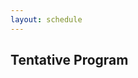 ```yaml
---
layout: schedule
---
```


## Tentative Program

 
<!-- <img class="center" src="assets/Program.png" alt="Main program" id="mp">-->
    
<!--
<p>
    
<h2>The Talks</h2>

<p>

    Presentation should be confined to <b>10 minutes (approx.)</b> followed by 15 minutes of discussion.

</p>


<h2>Schedule</h2>
<h4>Monday, September 4</h4>

<table>
    <tr>
        <td class="date" rowspan="2">
            12:00 - 13:30
        </td>
        <td class="title-special">
            Arrival, registration and lunch
        </td>
    </tr>
</table>

<table>
    <tr>
        <td class="date" rowspan="2">
            13:30-15:00
        </td>
        <td class="title-special">
            Session 1: Model-Based Engineering
        </td>
    </tr>
    <tr>
        <td class="abstract">
            Chair: Luciana Rebelo
        </td>
    </tr>
</table>

<table id="PUTSPEAKERNAMEHERE">
    <tr>
        <td class="date" rowspan="3">
            13:30 - 13:55
        </td>
        <td class="title">
            Co-verification for robotics: from simulation to verification of hybrid systems
        </td>
    </tr>
    <tr>
        <td class="speaker">
            Pedro Ribeiro  (University of York, UK)
        </td>
    </tr>
    <tr>
        <td class="abstract">
            Robots are expected to play important roles in furthering prosperity, however providing formal guarantees on their (safe) behaviour is not yet fully within grasp given the multifaceted nature of such cyber-physical systems. Simulation, favoured by practitioners, provides an avenue for experimenting with different scenarios before committing to expensive tests and proofs. In this talk, I will discuss how models may be brought together for (co-)verification of system properties, with simulation complementing verification. This will be cast using the model-driven RoboStar framework, that clearly identifies models of the software, hardware, and scenario, and has heterogeneous formal semantics amenable to verification using state-of-the-art model-checkers and theorem provers, such as Isabelle/UTP.    
        </td>
    </tr>
</table>

<table id="PUTSPEAKERNAMEHERE">
    <tr>
        <td class="date" rowspan="3">
            13:55 - 14:20
        </td>
        <td class="title">
            Specification and Task Scheduling of Mission Tasks for Heterogeneous Robot Systems
        </td>
    </tr>
    <tr>
        <td class="speaker">
            Gricel Vazquez Flores (University of York, UK)
        </td>
    </tr>
    <tr>
        <td class="abstract">
            The specification of mission requirements for multi-robot systems poses a set of challenges since they consider multiple spatial and time constraints, and optimal objectives, such as minimizing the battery consumption while maximizing the probability of mission success. To ease the formalization of requirements and avoid unambiguity, we present QUARTET, a catalogue of robotic mission specifications in probabilistic temporal logic. Moreover, we introduce a formal tasK AllocatioN and scheduling apprOAch for multi-robot missions (KANOA). KANOA handles the allocation of the mission tasks to robots to mitigate the complexity of robotic mission planning, and the scheduling of the allocated tasks separately. To that end, the task allocation problem is formalized in first-order logic and resolved using the Alloy model analyzer, and the task scheduling problem is encoded as a Markov decision process and resolved using the PRISM probabilistic model checker.
        </td>
    </tr>
</table>

<table id="PUTSPEAKERNAMEHERE">
    <tr>
        <td class="date" rowspan="3">
            14:20 - 14:45
        </td>
        <td class="title">
            Runtime Monitoring of Robotic Applications
        </td>
    </tr>
    <tr>
        <td class="speaker">
            Sven Peldszus (Ruhr University Bochum, Germany)
        </td>
    </tr>
    <tr>
        <td class="abstract">
            In my talk, I will present how to trace non-functional properties throughout the development process of robotic applications to monitor and verify these at runtime.
        </td>
    </tr>
</table>

<table id="PUTSPEAKERNAMEHERE">
    <tr>
        <td class="date" rowspan="3">
            14:45 - 15:00
        </td>
        <td class="title">
            Discussion
        </td>
    </tr>
    <tr>
        
</table>

<table>
    <tr>
        <td class="date" rowspan="2">
            15:00 - 15:30
        </td>
        <td class="title-special">
            Coffee/Tea Break
        </td>
    </tr>
    <tr>
        <td class="abstract">
            
        </td>
    </tr>
</table>

<table>
    <tr>
        <td class="date" rowspan="2">
            15:30-17:00
        </td>
        <td class="title-special">
            Session 2: Testing
        </td>
    </tr>
    <tr>
        <td class="abstract">
            Chair: Luciana Rebelo
        </td>
    </tr>
</table>

<table id="PUTSPEAKERNAMEHERE">
    <tr>
        <td class="date" rowspan="3">
            15:30-15:55
        </td>
        <td class="title">
            A Study in Software Testing for Robotics
        </td>
    </tr>
    <tr>
        <td class="speaker">
            Argentina Ortega (Hochschule Bonn-Rhein-Sieg and Ruhr University Bochum, Germany)
        </td>
    </tr>
    <tr>
        <td class="abstract">
            </td>
    </tr>
</table>

<table id="PUTSPEAKERNAMEHERE">
    <tr>
        <td class="date" rowspan="3">
            15:55 - 16:20
        </td>
        <td class="title">
            A Framework for Test Model Refinement
        </td>
    </tr>
    <tr>
        <td class="speaker">
            Hugo Araujo (King's College London, UK)
        </td>
    </tr>
    <tr>
        <td class="abstract">
            Model-based testing (MBT) is a testing method that employs (mathematical) models of a system under test (SUT) in order to generate test cases. Choosing the right level of abstraction for the test model is crucial to the success of a model-based testing strategy. We argue that the level of abstraction in models impacts the strategy's effectiveness and precision. In order to investigate our hypothesis, we conducts an experiment that employs several distinct test models that have been developed using our process for step-wise enrichment of test models for robots and autonomous systems (RAS). It is intended as a step towards guidelines for those who build behaviour models for the purpose of testing.
        </td>
    </tr>
</table>


<table id="PUTSPEAKERNAMEHERE">
    <tr>
        <td class="date" rowspan="3">
            16:20 - 16:45
        </td>
        <td class="title">
            Conformance Testing for Trustworthy Autonomous Systems
        </td>
    </tr>
    <tr>
        <td class="speaker">
            Mohammad Mousavi (King's College London, UK)
        </td>
    </tr>
    <tr>
        <td class="abstract">
        </td>
    </tr>
</table>

<table id="PUTSPEAKERNAMEHERE">
    <tr>
        <td class="date" rowspan="3">
            16:45 - 17:00
        </td>
        <td class="title">
            Discussion
        </td>
    </tr>
    <tr>
        <td class="speaker">
            
        </td>
    </tr>
    <tr>
        <td class="abstract">
        </td>
    </tr>
</table>


<h4>Tuesday, September 5</h4>



<table class="plenary">
    <tr>
        <td class="date" rowspan="3">
            09:00 - 10:00 

        </td>
        <td class="title">
            Keynote:  What Should I Verify?

        </td>
    </tr>
    <tr>
        <td class="speaker">
            Marie Farell (University of Manchester, UK)

        </td>
    </tr>
    <tr>
        <td class="abstract">
            
            The harsh environment, distances involved and communication issues surrounding space exploration make it both necessary and difficult to deploy autonomous robotic systems for these missions. However, to ensure the success of such expensive and mission-critical systems we need a fundamental step change in the way that these systems are verified and assessed. Formal methods, combined with testing and simulation-based approaches to verification, all play a role in analysing the robustness of these systems. But each of these techniques cannot be used effectively unless the requirements of the system are clearly and unambiguously defined. In fact, requirements specification for autonomous systems is an especially difficult part of the development process. This talk will provide an overview of my recent work on examining requirements for software that learns. Though difficult, once the requirements are specified, complex robotic systems typically benefit from a heterogeneous and integrated approach to verification, and I will provide some examples of this.
        </td>
    </tr>
</table>


<table>
    <tr>
        <td class="date" rowspan="2">
            10:00 - 10:30
        </td>
        <td class="title-special">
            Coffee/Tea Break
        </td>
    </tr>
    <tr>
        <td class="abstract">
            
        </td>
    </tr>
</table>

<table>
    <tr>
        <td class="date" rowspan="2">
            10:30 - 12:00
        </td>
        <td class="title-special">
            Session 3:  Adaptation and Human-Robot Interactions
        </td>
    </tr>
    <tr>
        <td class="abstract">
            Chair: Patrizio Pelliccione
        </td>
    </tr>
</table>


<table id="PUTSPEAKERNAMEHERE">
    <tr>
        <td class="date" rowspan="3">
            10:30 - 10:55
        </td>
        <td class="title">
            Model-Driven Software Composition as Enabler for Cognitive Robotic Systems 
        </td>
    </tr>
    <tr>
        <td class="speaker">
            Christian Schlegel (Technische Hochschule Ulm, Germany)
        </td>
    </tr>
    <tr>
        <td class="abstract">
            Robots are the promise of being universal machines: flexible and versatile in use, independent in fulfilling tasks, easily adaptable to new tasks, and even being able to select on their own those skills which are best suited to fulfill assigned jobs in an adequate manner. This comes with a tremendous complexity of their software systems, the need for introspection by the robot itself and the need for a semantic interaction between the user and the robot. A model-driven approach for robotic software systems based on service-oriented components following the principles of separation of roles and of composition already proved to be successful in (a) reducing the overall effort of composing and modifying complex robotics software systems, (b) matching task-level plots with available skills, and (c) using intuitive graphical representations for a semantic configuration (e.g., place a 4-way-stop policy for robots at a crossing). A core asset are the so-called digital data sheets which describe the various building blocks (software components, skills, task plots etc.) as blocks with ports and from an outside view. Digital data sheets are abstracted representation which are not suitable to generate a building block but they inform the user about what are the required and provided ports of the asset, what kind of operating modes it possesses, what are its configurations and their impacts on its behavior and qualities, etc. Digital data sheets are directly derived from the workflow in the model-driven toolchain.
        </td>
    </tr>
</table>

<table id="PUTSPEAKERNAMEHERE">
    <tr>
        <td class="date" rowspan="3">
            10:55 - 11:20
        </td>
        <td class="title">
            Humans versus Machines: The Battle for Supporting Cyber­-Physical Systems Design 
        </td>
    </tr>
    <tr>
        <td class="speaker">
            Claudio Menghi (University of Bergamo, Italy)
        </td>
    </tr>
    <tr>
        <td class="abstract">
            Developing robotics and cyber­-physical systems requires engineers to detect and fix design flaws before their deployment. This activity is complex, error-prone, and expensive. Engineers often rely on machines for support in system design since, unlike humans, they can perform massive computations in a limited time. However, machines do not possess the reasoning capabilities typical of humans. This talk will reflect on the "Humans versus Machines" dilemma. It will argue that developing effective techniques that combine human and machine capabilities is necessary to support the design of robotics and cyber­-physical systems applications of the future. The talk will present recent techniques that rely on this idea, discuss results, and describe lessons learned.
        </td>
    </tr>
</table>

<table id="PUTSPEAKERNAMEHERE">
    <tr>
        <td class="date" rowspan="3">
            11:20 - 11:45
        </td>
        <td class="title">
            Towards Adaptive Planning of Assistive-care Robot Tasks 
        </td>
    </tr>
    <tr>
        <td class="speaker">
            Ioannis Stefanakos (University of York, UK)
        </td>
    </tr>
    <tr>
        <td class="abstract">
            I will present an adaptive path planning framework for robotic mission execution in assistive-care applications. The framework provides a graph-based environment modelling approach, with dynamic path finding performed using Dijkstra’s algorithm. A predictive module is used to estimate the human’s movement through the environment, allowing replanning of the robot’s path. I will demonstrate the use of the framework in a simulated assistive-care case study in which a mobile robot navigates through the environment and monitors an end user with mild physical or cognitive impairments.
            </td>
    </tr>
</table>

<table id="PUTSPEAKERNAMEHERE">
    <tr>
        <td class="date" rowspan="3">
            11:45 - 12:00
        </td>
        <td class="title">
            Discussion
        </td>
    </tr>
    <tr>
        <td class="speaker">
            
        </td>
    </tr>
    <tr>
        <td class="abstract">
        </td>
    </tr>
</table>


<table>
    <tr>
        <td class="date" rowspan="2">
            12:00 - 13:30
        </td>
        <td class="title-special">
            Lunch
        </td>
    </tr>
    <tr>
        <td class="abstract">
            
        </td>
    </tr>
</table>

<table>
    <tr>
        <td class="date" rowspan="2">
            13:30 - 15:00
        </td>
        <td class="title-special">
            Session  4: Domain Engineering and Variability
        </td>
    </tr>
    <tr>
        <td class="abstract">
            Chair: Thorsten Berger
        </td>
    </tr>
</table>


<table id="PUTSPEAKERNAMEHERE">
    <tr>
        <td class="date" rowspan="3">
            13:30 - 13:55
        </td>
        <td class="title">
            On Modelling and Analysing Autonomous Underwater Robots as Probabilistic Featured Transition Systems 
        </td>
    </tr>
    <tr>
        <td class="speaker">
            Juliane Päßler (University of Oslo, Norway)
        </td>
    </tr>
    <tr>
        <td class="abstract">
            </td>
    </tr>
</table>

<table id="PUTSPEAKERNAMEHERE">
    <tr>
        <td class="date" rowspan="3">
            13:55 - 14:20
        </td>
        <td class="title">
            Exploring the Architecture and Development Process of Open-Source ML-Enabled Software Systems
        </td>
    </tr>
    <tr>
        <td class="speaker">
            Yorick Sens (Ruhr University Bochum, Germany)
        </td>
    </tr>
    <tr>
        <td class="abstract">
        </td>
    </tr>
</table>

<table id="PUTSPEAKERNAMEHERE">
    <tr>
        <td class="date" rowspan="3">
            14:20 - 14:45
        </td>
        <td class="title">
            Tracing Security Features in Robotic Systems
        </td>
    </tr>
    <tr>
        <td class="speaker">
            Kevin Hermann (Ruhr University Bochum, Germany)
        </td>
    </tr>
    <tr>
        <td class="abstract">
            Maintaining security features is crucial for any robotic system especially if a security incident occured. Once a security breach is detected, it is important to quickly provide a fix to avoid damage or costs. To this end, developers need to find vulnerable code within the system as fast as possible. For that tracing links can be leveraged to locate the corresponding code fragments of affected security features. In my presentation, I talk about methods and the importance of tracing security features in robotic systems.
        </td>
    </tr>
</table>   

    <table id="PUTSPEAKERNAMEHERE">
    <tr>
        <td class="date" rowspan="3">
            14:45 - 15:00
        </td>
        <td class="title">
            Discussion
        </td>
    </tr>
    <tr>
        <td class="speaker">
            
        </td>
    </tr>
    <tr>
        <td class="abstract">
        </td>
    </tr>
</table> 



<table>
    <tr>
        <td class="date" rowspan="2">
            15:00 - 15:30
        </td>
        <td class="title-special">
            Coffee/Tea Break
        </td>
    </tr>
    <tr>
        <td class="abstract">
            
        </td>
    </tr>
</table>

<table>
    <tr>
        <td class="date" rowspan="2">
            15:30 - 17:00
        </td>
        <td class="title-special">
            Session 5: Formal Methods for Robotics
        </td>
    </tr>
    <tr>
        <td class="abstract">
            Chair: Marie Farrell
        </td>
    </tr>
</table>


<table id="PUTSPEAKERNAMEHERE">
    <tr>
        <td class="date" rowspan="3">
            15:30 - 15:55
        </td>
        <td class="title">
            Mapping Properties of Control Theory to Software Engineering Properties with TCTL and Property Specification Pattern
        </td>
    </tr>
    <tr>
        <td class="speaker">
            Nils Chur (Ruhr University Bochum, Germany)
        </td>
    </tr>
    <tr>
        <td class="abstract">
            Nowadays, self-adaptive software is becoming increasingly popular, with many implementations relying on embedded controls and feedback loops. Verifying that these systems are functionally correct is an essential part of the verification process, which is traditionally done through intensive simulation-based testing using test cases. However, properties such as stability and performance of the system are often difficult to prove analytically, which is why formal verification methods are used. Since control theory (CT) provides a well-established theoretical background for designing feedback loops and guarantees certain properties, it has received more attention. Until now, it has been an open research topic how software engineering (SE) approaches for self-adaptive software take into account control-theoretic properties; therefore, most control-theoretic software implementations lack a theoretical background. The formulation of these properties in a language understandable to model checkers and mapping these properties to both worlds is a challenging task. To address this challenge, this thesis deals with mapping control theoretical properties into a formal language with the help of the Property Specification Pattern (PSP). We take a bottom-up approach, defining a control design (in Simulink) for an adaptive cruise control, which is then transferred to code (C). Next, we define properties using PSP, which allow us to show whether the CT properties still hold at the code level. And finally, we provide evidence that these properties are fulfilled by the system with the UPPAAL model checker. The specified properties are intended to provide reusable patterns that can be used for similar applications.
        </td>
    </tr>
</table>

<table id="PUTSPEAKERNAMEHERE">
    <tr>
        <td class="date" rowspan="3">
            15:55 - 16:20
        </td>
        <td class="title">
            A Formal Model of Liability for Autonomous Vehicles
        </td>
    </tr>
    <tr>
        <td class="speaker">
            Kaveh Aryan (King's College London, UK)
        </td>
    </tr>
    <tr>
        <td class="abstract">

        </td>
    </tr>
</table>

<table id="PUTSPEAKERNAMEHERE">
    <tr>
        <td class="date" rowspan="3">
            16:20 - 16:45
        </td>
        <td class="title">
            Review on Architectures in the Space Domain to support AI and DevOps: Midterm Findings

        </td>
    </tr>
    <tr>
        <td class="speaker">
            Luciana Rebelo (Gran Sasso Science Institute, Italy)
        </td>
    </tr>
    <tr>
        <td class="abstract">
            In this study, we aim at surveying the state of the art in electrical, hardware, and software architectures in the space domain able to support Artifical Intelligence (AI) and/or promote DevOps, i.e. the Continuous Integration and Deployment (CI/CD). We are specifically interested in the use of AI on board of space devices and on solutions enabling the development of in-orbit frameworks with DevOps technologies that allow the development, testing, and deployment of flight software even when the software platform is in orbit. Aspects such as key architecture solutions, developed techniques/methods, experiments, analytical and simulation results, and challenges related to the peculiarities of space domain are investigated.
        </td>
    </tr>
</table>




<table>
    <tr>
        <td class="date" rowspan="2">
            17:00  -
        </td>
        <td class="title-special">
            Social event (walk to Westminster, riding the London Eye) 
        </td>
    </tr>
    <tr>
        <td class="abstract">
            
        </td>
    </tr>
</table>

<h4>Wednesday, September 6</h4>

<table class="plenary">
    <tr>
        <td class="date" rowspan="3">
            09:00 - 10:00 

        </td>
        <td class="title">
            Keynote: Learning in RoboStar
        </td>
    </tr>
    <tr>
        <td class="speaker">
            Ana Cavalcanti (University of York, UK)
        </td>
    </tr>
    <tr>
        <td class="abstract">
            The RoboStar framework for Software Engineering for Robotics includes a collection of domain-specific notations to model various artefacts, and techniques for model-transformation, simulation, testing, and proof. In this presentation, we give an overview of the RoboStar approach, and focus on our support for automated testing.  It covers techniques for automatic generation of software tests, both for reactive systems, and for cyclic systems (simulations and code that uses a cyclic executive).  We explain the techniques for fault-based testing and test conversion, which ensures traceability. 
        </td>
    </tr>
</table>


<table>
    <tr>
        <td class="date" rowspan="2">
            10:00 - 10:30
        </td>
        <td class="title-special">
            Coffee/Tea Break
        </td>
    </tr>
    <tr>
        <td class="abstract">
            
        </td>
    </tr>
</table>


<table>
    <tr>
        <td class="date" rowspan="2">
            10:30 - 12:00
        </td>
        <td class="title-special">
            Session 6: Testing and Verification

        </td>
    </tr>
    <tr>
        <td class="abstract">
            Chair: Mohammad Mousavi
        </td>
    </tr>
</table>


<table id="PUTSPEAKERNAMEHERE">
    <tr>
        <td class="date" rowspan="3">
            10:30 - 10:55
        </td>
        <td class="title">
            Building Digital Twins for Robots
        </td>
    </tr>
    <tr>
        <td class="speaker">
            Mirgita Frasheri (Aarhus University, Denmark)
        </td>
    </tr>
    <tr>
        <td class="abstract">
        </td>
    </tr>
</table>

<table id="PUTSPEAKERNAMEHERE">
    <tr>
        <td class="date" rowspan="3">
            10:55 - 11:20
        </td>
        <td class="title">
            Neural Radiance Fields for Testing Vision Components in Autonomous Underwater Vehicles
        </td>
    </tr>
    <tr>
        <td class="speaker">
            Laura Weihl (IT University of Copenhagen, Denmark)
        </td>
    </tr>
    <tr>
        <td class="abstract">
            Navigation for autonomous underwater vehicles (AUVs) is challenging. If underwater visibility permits, incorporating input from onboard cameras into the robotic navigation stack can provide a rich source of information to navigate small GPS-denied environments. Testing vision algorithms for navigation is traditionally facilitated in simulation. However, simulators are fundamentally limited by the skill and domain knowledge of the engineers, and, specifically in the underwater setting, fail to model the long-tail of safety critical scenarios. To generate realistic test data for AUV vision components I train Neural Radiance Fields on video data of small underwater environments. Incorporating NeRFs into systematic testing procedures can address challenges of AUV navigation for safety-critical missions.
        </td>
    </tr>
</table>

<table id="PUTSPEAKERNAMEHERE">
    <tr>
        <td class="date" rowspan="3">
            11:20 - 11:45
        </td>
        <td class="title">
            How to Specify Properties of Probabilistic RoboChart Models
        </td>
    </tr>
    <tr>
        <td class="speaker">
            Jim Woodcock (University of York, UK)
        </td>
    </tr>
    <tr>
        <td class="abstract">
            RoboChart is a core notation in the RoboStar framework that brings modern modelling and formal verification technologies to software engineering for robotics. It is a timed, probabilistic domain-specific language and provides a UML-like architectural and state machine modelling. This work presents RoboCertProb for specifying quantitative properties of probabilistic robotic systems modelled in RoboChart. RoboCertProb is the probabilistic extension of RoboCert, a property specification for robotics. RoboCertProb is based on PCTL* and is a subset of the discrete-time part of the Prism property language with extensions to support RoboChart. In addition to property specification, RoboCertProb configures loose constants and uninterpreted functions and operations in RoboChart models. It lets us set up environmental inputs to verify reactive probabilistic systems not directly supported in Prism with its closed-world assumption. The grammar of RoboCertProb is flexible. We implement RoboCertProb in RoboTool for specifying properties and automatically generating Prism properties. We have used it to analyse the behaviour of software controllers for two real-world robots: an industrial painting robot and an agricultural robot for treating plants with UV lights.

        </td>
    </tr>
</table>  

<table id="PUTSPEAKERNAMEHERE">
    <tr>
        <td class="date" rowspan="3">
            11:45 - 12:00
        </td>
        <td class="title">
            Discussion
        </td>
    </tr>
    <tr>
        <td class="speaker">
            
        </td>
    </tr>
    <tr>
        <td class="abstract">
        </td>
    </tr>
</table> 


<table>
    <tr>
        <td class="date" rowspan="2">
            12:00 - 13:30
        </td>
        <td class="title-special">
            Lunch
        </td>
    </tr>
    <tr>
        <td class="abstract">
            
        </td>
    </tr>
</table>

    <table>
    <tr>
        <td class="date" rowspan="2">
            13:30 - 15:00 
        </td>
        <td class="title-special">
            Session 7: Robotic Applications
        </td>
    </tr>
    <tr>
        <td class="abstract">
            Chair: Claudio Menghi
        </td>
    </tr>
</table>


<table id="PUTSPEAKERNAMEHERE">
    <tr>
        <td class="date" rowspan="3">
            13:30 - 13:55
        </td>
        <td class="title">
            From chaos to structure: Unifying software architecture of robots 
        </td>
    </tr>
    <tr>
        <td class="speaker">
            Lenka Mudrich (University of Leeds, UK)
        </td>
    </tr>
    <tr>
        <td class="abstract">
            In the rapidly evolving field of robotics, software architecture plays a pivotal role in enabling intelligent behaviour and efficient operation. However, the increasing complexity and heterogeneity of robot systems have led to a proliferation of diverse software architectures, resulting in fragmented development processes and limited interoperability. This talk aims to explore the critical need for software architecture unification in the realm of robotics. I will explore the concept of software architecture unification, which seeks to establish a common framework and set of principles for designing and implementing software architectures in robots. Furthermore, I will discuss the role of modularisation, standardisation, and open-source initiatives in fostering a unified ecosystem. Overall, this talk aims to shed light on the importance of software architecture unification for robots, exploring its benefits, challenges, and potential solutions. By embracing a unified approach, the robotics community can propel the field forward, enabling faster innovation, wider adoption, and more robust and versatile robot systems. 
        </td>
    </tr>
</table>

<table id="PUTSPEAKERNAMEHERE">
    <tr>
        <td class="date" rowspan="3">
            13:55 - 14:20
        </td>
        <td class="title">
            Runtime reconfiguration of robot control systems
        </td>
    </tr>
    <tr>
        <td class="speaker">
            Davide Brugali (University of Bergamo, Italy)
        </td>
    </tr>
    <tr>
        <td class="abstract">
            </td>
    </tr>
</table>

<table id="PUTSPEAKERNAMEHERE">
    <tr>
        <td class="date" rowspan="3">
            14:20 - 14:45
        </td>
        <td class="title">
            Imitation Learning for creating 3D twin models using a manipulator robot arm
        </td>
    </tr>
    <tr>
        <td class="speaker">
            Juan Antonio Pinera Garcia (Gran Sasso Science Institute, Italy)
        </td>
    </tr>
    <tr>
        <td class="abstract">
            Obtaining a precise description of the materials used in ancient art works has proven to be a challenging task, and while progress has been made in employing X-Ray technology to create detailed twin models of two dimensional paintings, 3D objects remain a considerable challenge. This work describes the idea of using Imitation Learning techniques to allow a Human-In-The-Loop algorithm to create high precision models of three dimensional art works. Although the technology exists to be able to determine with high precision the atomic composition of very small segments of an object, the algorithm must automatically detect the different object shapes and perform efficient motion planning in order to cover the object entirely at a desirable distance.

        </td>
    </tr>
</table>      


<table id="PUTSPEAKERNAMEHERE">
    <tr>
        <td class="date" rowspan="3">
            14:45 - 15:00
        </td>
        <td class="title">
            Discussion
        </td>
    </tr>
    <tr>
        <td class="speaker">
            
        </td>
    </tr>
    <tr>
        <td class="abstract">
        </td>
    </tr>
</table>

<table>
    <tr>
        <td class="date" rowspan="2">
            15:00 - 15:30
        </td>
        <td class="title-special">
            Coffee/Tea Break
        </td>
    </tr>
    <tr>
        <td class="abstract">
            
        </td>
    </tr>
</table>


<table>
    <tr>
        <td class="date" rowspan="2">
            15:30 - 17:00
        </td>
        <td class="title-special">
            Break-out discussions, planning collaboration
        </td>
    </tr>
    <tr>
        <td class="abstract">
            Chair: 
        </td>
    </tr>
</table>

<table>
    <tr>
        <td class="date" rowspan="2">
            18:30 
        </td>
        <td class="title-special">
            Dinner at Strand Palace Hotel (<a href="https://goo.gl/maps/tRWYUVS225mTiLGe8">Google Map link</a>, directions <a href="https://goo.gl/maps/9bFQcmbz34dVBTYw5">from the King's Building</a>, directions <a href="https://goo.gl/maps/c6sTMiH7umAD5aoR6">from the Stamford Appartments</a>)
        </td>
    </tr>
    <tr>
        <td class="abstract">
            
        </td>
    </tr>
</table>

<h4>Thursday, September 7</h4>

<table class="plenary">
    <tr>
        <td class="date" rowspan="3">
            09:00 - 10:00 

        </td>
        <td class="title">
            Causal Temporal Reasoning for Markov Decision Processes
        </td>
    </tr>
    <tr>
        <td class="speaker">
            Nicola Paoletti (King's College London, UK)
        </td>
    </tr>
    <tr>
        <td class="abstract">
            
        </td>
    </tr>
</table>

<table>
    <tr>
        <td class="date" rowspan="2">
            10:00 - 10:30
        </td>
        <td class="title-special">
            Coffee/Tea Break
        </td>
    </tr>
    <tr>
        <td class="abstract">
            
        </td>
    </tr>
</table>


<table>
    <tr>
        <td class="date" rowspan="2">
            10:30 - 12:30
        </td>
        <td class="title-special">
            Session 8: Robotic Applications
        </td>
    </tr>
    <tr>
        <td class="abstract">
            Chair: 
        </td>
    </tr>
</table>


<table id="PUTSPEAKERNAMEHERE">
    <tr>
        <td class="date" rowspan="3">
            10:30 - 10:55
        </td>
        <td class="title">
                Ethical-aware robots 
        </td>
    </tr>
    <tr>
        <td class="speaker">
            Patrizio Pelliccione (Gran Sasso Science Institute, Italy)
        </td>
    </tr>
    <tr>
        <td class="abstract">
        </td>
    </tr>
</table>

<table id="PUTSPEAKERNAMEHERE">
    <tr>
        <td class="date" rowspan="3">
            10:55 - 11:20
        </td>
        <td class="title">
            Enabling Adaptation at Runtime: A Knowledge-Based Framework for Task and Architecture Co-Adaptation in Autonomous Robots
        </td>
    </tr>
    <tr>
        <td class="speaker">
            Gustavo Rezende Silva (TU Delft, The Netherlands)
        </td>
    </tr>
    <tr>
        <td class="abstract">
            While operating, robots are subject to uncertainties, both from internal system factors (e.g., sensor failures) and external environment variables (e.g., different terrains). To overcome uncertainties, robots must be able to adapt at runtime their mission execution (e.g., change task being performed) and their software architecture (e.g., deactivate and activate software components). This presentation introduces a knowledge-based self-adaptation framework designed to enable robots to adapt their mission and architecture at runtime. The proposed framework builds upon the Metacontrol framework, offering a novel contribution in the form of a new metamodel for the knowledge base. The proposed metamodel aims to capture essential information about the robotic system's architecture, encompassing all available configuration variants, relationships and constraints among configurations, attributes of the system and environment, and interdependencies between the robots' tasks and configurations. The metamodel is modeled as a hypergraph, enabling a more intuitive representation of the relationship. To guide the design phase and enable evaluation, we defined a set of requirements for robotic self-adaptive systems. Then, in the evaluation step, we verify if the framework fulfills the defined requirements, and use this assessment as criteria for comparing our approach against other existing self-adaptation frameworks. Furthermore, we showcase the applicability of our framework through its implementation and application to a use case involving an underwater robot deployed for pipeline inspection.
        </td>
    </tr>
</table>

<table id="PUTSPEAKERNAMEHERE">
    <tr>
        <td class="date" rowspan="3">
            11:20 - 11:45
        </td>
        <td class="title">
            Teaching autonomous vehicle engineering 
        </td>
    </tr>
    <tr>
        <td class="speaker">
            Thorsten Berger (Ruhr University Bochum, Germany)
        </td>
    </tr>
    <tr>
        <td class="abstract">
        </td>
    </tr>
</table>  


<table id="PUTSPEAKERNAMEHERE">
    <tr>
        <td class="date" rowspan="3">
            11:45 - 12:10
        </td>
        <td class="title">
            Robotics Software Engineering in the SESAME H2020 Project
        </td>
    </tr>
    <tr>
        <td class="speaker">
            Simos Gerasimou (University of York, UK)
        </td>
    </tr>
    <tr>
        <td class="abstract">
            Within the European project SESAME, we develop a model-based approach supporting the systematic engineering of dependable learning-enabled robotic systems. In this talk, we will overview recent advances made by the project team to provide assurances for the trustworthy, robust and explainable operation of robotic systems, focusing particularly on techniques for testing the robotics and their AI-based components. The talk will be complemented by an overview of the diverse SESAME use cases from the domains of healthcare, manufacturing, agriculture and emergency response.
        </td>
    </tr>
</table> 


<table id="PUTSPEAKERNAMEHERE">
    <tr>
        <td class="date" rowspan="3">
            12:10 - 12:30
        </td>
        <td class="title">
            Discussion and Closing
        </td>
    </tr>
    <tr>
        <td class="speaker">
            
        </td>
    </tr>
    <tr>
        <td class="abstract">
        </td>
    </tr>
</table>

<table>
    <tr>
        <td class="date" rowspan="2">
            12:30 - 14:00
        </td>
        <td class="title-special">
            Lunch
        </td>
    </tr>
    <tr>
        <td class="abstract">
            
        </td>
    </tr>
</table>
-->

